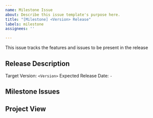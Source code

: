 ```yaml
---
name: Milestone Issue
about: Describe this issue template's purpose here.
title: "[Milestone] <Version> Release"
labels: milestone
assignees: ''

---
```


This issue tracks the features and issues to be present in the <Version>release

## Release Description

Target Version: `<Version>`
Expected Release Date: `-`

## Milestone Issues
<Add a link to the filtered milestone issues>

## Project View
<Add a link to the github project>
